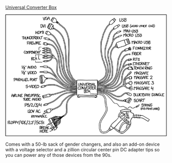 [Universal Converter Box](https://xkcd.com/1406)

![Universal Converter Box](./random_comic.png)

Comes with a 50-lb sack of gender changers, and also an add-on device with a voltage selector and a zillion circular center pin DC adapter tips so you can power any of those devices from the 90s.

